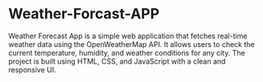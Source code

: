 # Weather-Forcast-APP
Weather Forecast App is a simple web application that fetches real-time weather data using the OpenWeatherMap API. It allows users to check the current temperature, humidity, and weather conditions for any city. The project is built using HTML, CSS, and JavaScript with a clean and responsive UI.

